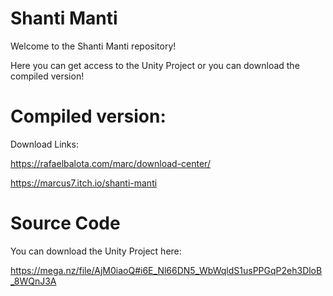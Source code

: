 # Shanti Manti

Welcome to the Shanti Manti repository!

Here you can get access to the Unity Project or you can download the compiled version!

# Compiled version:
Download Links:

https://rafaelbalota.com/marc/download-center/

https://marcus7.itch.io/shanti-manti

# Source Code

You can download the Unity Project here:

https://mega.nz/file/AjM0iaoQ#i6E_Nl66DN5_WbWqldS1usPPGqP2eh3DloB_8WQnJ3A
